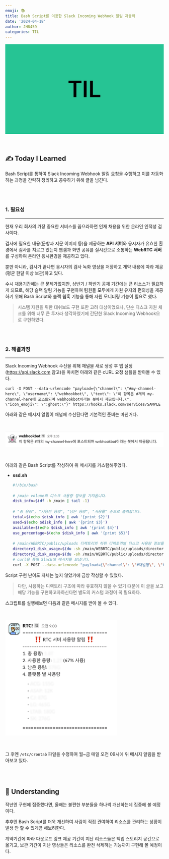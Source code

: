 ```yaml
---
emoji: 📚
title: Bash Script를 이용한 Slack Incoming Webhook 알림 자동화
date: '2024-04-18'
author: JH8459
categories: TIL
---
```


![github-blog.png](../../assets/common/til.jpeg)

<br>

## ✍️ **T**oday **I** **L**earned

Bash Script를 통하여 Slack Incoming Webhook 알림 요청을 수행하고 이를 자동화 하는 과정을 간략히 정리하고 공유하기 위해 글을 남긴다.

<br>
<br>

### 1. 필요성

---

현재 우리 회사의 가장 중요한 서비스를 꼽으라하면 인재 채용을 위한 온라인 인적성 검사이다.

검사에 필요한 내용(문항과 지문 이미지 등)을 제공하는 <strong>API 서버</strong>와 응시자가 유효한 환경에서 검사를 치르고 있는지 웹캠과 화면 공유를 실시간으로 소통하는 <strong>WebRTC 서버</strong>를 구성하여 온라인 응시환경을 제공하고 있다.

뿐만 아니라, 검사가 끝나면 응시자의 검사 녹화 영상을 저장하고 계약 내용에 따라 제공(평균 한달 이상 보관)하고 있다.

수시 채용기간에는 큰 문제가없지만, 상반기 / 하반기 공채 기간에는 큰 리소스가 필요하게 되므로, 해당 슬랙 알림 기능을 구현하여 팀원들 모두에게 자원 유지의 편의성을 제공하기 위해 Bash Script와 슬랙 웹훅 기능을 통해 자원 모니터링 기능이 필요로 했다.

> 시스템 자원을 위한 대쉬보드 구현 또한 고려 대상이었으나, 단순 디스크 자원 체크를 위해 너무 큰 투자라 생각하였기에 간단한 Slack Incoming Webhook으로 구현하였다.

<br>
<br>

### 2. 해결과정

---

Slack Incoming Webhook 수신을 위해 채널을 새로 생성 후 앱 설정(<a href="https://api.slack.com/messaging/webhooks" target="_blank">https://api.slack.com</a> 참고)을 마치면 아래와 같은 cURL 요청 샘플을 받아볼 수 있다.

```
curl -X POST --data-urlencode "payload={\"channel\": \"#my-channel-here\", \"username\": \"webhookbot\", \"text\": \"이 항목은 #개의 my-channel-here에 포스트되며 webhookbot이라는 봇에서 제공됩니다.\", \"icon_emoji\": \":ghost:\"}" https://hooks.slack.com/services/SAMPLE
```

아래와 같은 메시지 알림이 채널에 수신된다면 기본적인 준비는 마친거다.

<br>

![webhook.png](webhook.png)

<br>

아래와 같은 Bash Script를 작성하여 위 메시지를 커스텀해주었다.

- <strong>ssd.sh</strong>

  ``` bash
  #!/bin/bash

  # /main volume의 디스크 사용량 정보를 가져옵니다.
  disk_info=$(df -h /main | tail -1)

  # "총 용량", "사용한 용량", "남은 용량", "사용률" 순으로 출력합니다.
  total=$(echo $disk_info | awk '{print $2}')
  used=$(echo $disk_info | awk '{print $3}')
  available=$(echo $disk_info | awk '{print $4}')
  use_percentage=$(echo $disk_info | awk '{print $5}')

  # /main/WEBRTC/public/uploads 디렉토리의 하위 디렉토리별 디스크 사용량 정보를 가져옵니다.
  directory1_disk_usage=$(du -sh /main/WEBRTC/public/uploads/directory1 | awk '{print $1}')
  directory2_disk_usage=$(du -sh /main/WEBRTC/public/uploads/directory2 | awk '{print $1}')
  # curl을 통해 Slack에 메시지를 보냅니다.
  curl -X POST --data-urlencode "payload={\"channel\": \"#채널명\", \"text\": \"===============================\n          ‼️ RTC 서버 사용량 알림 ‼️\n------------------------------------------------\n1. 총 용량: $total\n2. 사용한 용량: $used ($use_percentage 사용)\n3. 남은 용량: $available\n4. 폴더 별 사용량\n\n    - 1번: $directory1_disk_usage\n    - 2번: $directory2_disk_usage\n\n===============================\"}" https://hooks.slack.com/services/SAMPLE
  ```

Script 구현 난이도 자체는 높지 않았기에 금방 작성할 수 있었다.

> 다만, 사용하는 디렉토리 구조에 따라 유효하지 않을 수 있기 떄문에 이 글을 보고 해당 기능을 구현하고자하신다면 별도의 커스텀 과정이 꼭 필요하다.

스크립트를 실행해보면 다음과 같은 메시지를 받아 볼 수 있다.

<br>

![notice.png](notice.png)

<br>

그 후엔 `/etc/crontab` 파일을 수정하여 월~금 매일 오전 09시에 위 메시지 알림을 받아보고 있다.

<br>
<br>

## 🤔 Understanding

작년엔 구현에 집중했다면, 올해는 불편한 부분들을 하나씩 개선하는데 집중해 볼 예정이다.

추후엔 Bash Script를 더욱 개선하여 사람이 직접 관여하여 리소스를 관리하는 상황이 발생 안 할 수 있게끔 해보려한다.

계약기간에 따라 다운로드 링크 제공 기간이 지난 리소스들은 백업 스토리지 공간으로 옮기고, 보관 기간이 지난 영상들은 리소스를 완전 삭제하는 기능까지 구현해 볼 예정이다.

<br>
<br>

